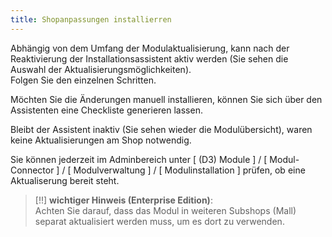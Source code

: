 ```yaml
---
title: Shopanpassungen installierren
---
```


Abhängig von dem Umfang der Modulaktualisierung, kann nach der Reaktivierung der Installationsassistent aktiv werden (Sie sehen die Auswahl der Aktualisierungsmöglichkeiten).  
Folgen Sie den einzelnen Schritten.  

Möchten Sie die Änderungen manuell installieren, können Sie sich über den Assistenten eine Checkliste generieren lassen.  
 
Bleibt der Assistent inaktiv (Sie sehen wieder die Modulübersicht), waren keine Aktualisierungen am Shop notwendig.

Sie können jederzeit im Adminbereich unter [ (D3) Module ] / [ Modul-Connector ] / [ Modulverwaltung ] / [ Modulinstallation ] prüfen, ob eine Aktualiserung bereit steht.

> [!!] **wichtiger Hinweis (Enterprise Edition)**:  
> Achten Sie darauf, dass das Modul in weiteren Subshops (Mall) separat aktualisiert werden muss, um es dort zu verwenden.

